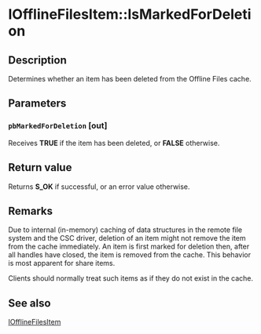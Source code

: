# IOfflineFilesItem::IsMarkedForDeletion

## Description

Determines whether an item has been deleted from the Offline Files cache.

## Parameters

### `pbMarkedForDeletion` [out]

Receives **TRUE** if the item has been deleted, or **FALSE** otherwise.

## Return value

Returns **S_OK** if successful, or an error value otherwise.

## Remarks

Due to internal (in-memory) caching of data structures in the remote file system and the CSC driver, deletion of an item might not remove the item from the cache immediately. An item is first marked for deletion then, after all handles have closed, the item is removed from the cache. This behavior is most apparent for share items.

Clients should normally treat such items as if they do not exist in the cache.

## See also

[IOfflineFilesItem](https://learn.microsoft.com/previous-versions/windows/desktop/api/cscobj/nn-cscobj-iofflinefilesitem)